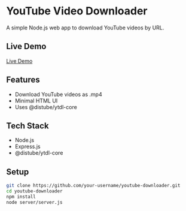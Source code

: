 # YouTube Video Downloader

A simple Node.js web app to download YouTube videos by URL.

## Live Demo

[Live Demo](https://youtube-downloader-2rhk.onrender.com/)

## Features

- Download YouTube videos as .mp4
- Minimal HTML UI
- Uses @distube/ytdl-core

## Tech Stack

- Node.js
- Express.js
- @distube/ytdl-core

## Setup

```bash
git clone https://github.com/your-username/youtube-downloader.git
cd youtube-downloader
npm install
node server/server.js
```
